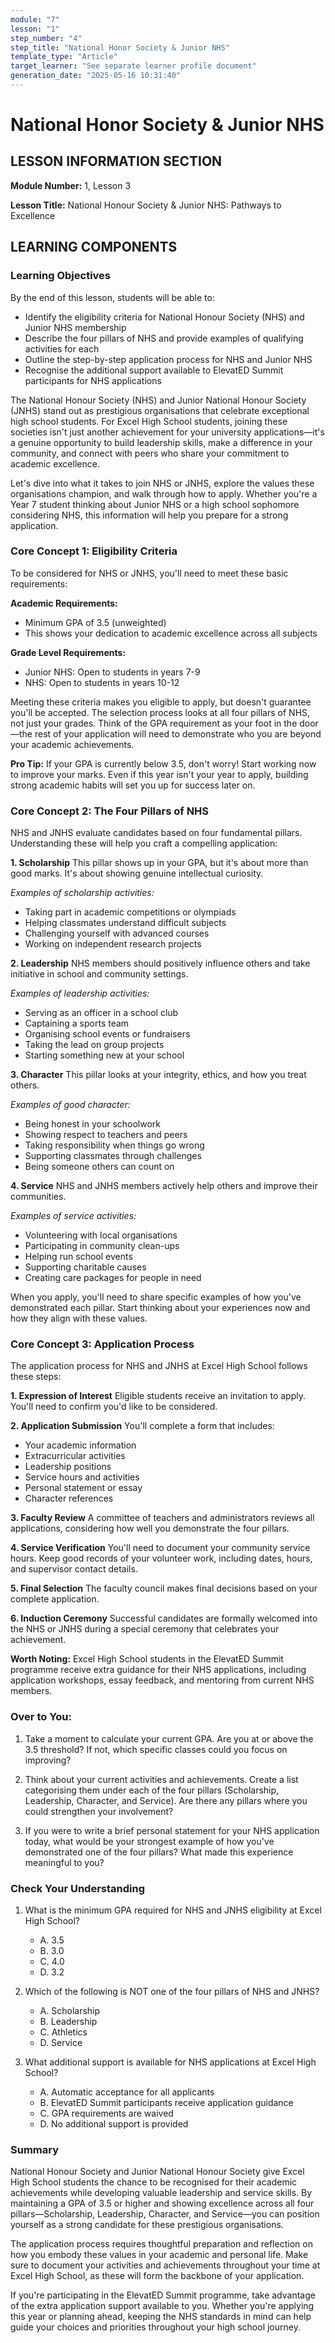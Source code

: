 ```yaml
---
module: "7"
lesson: "1"
step_number: "4"
step_title: "National Honor Society & Junior NHS"
template_type: "Article"
target_learner: "See separate learner profile document"
generation_date: "2025-05-16 10:31:40"
---
```


# National Honor Society & Junior NHS

## LESSON INFORMATION SECTION

**Module Number:** 1, Lesson 3

**Lesson Title:** National Honour Society & Junior NHS: Pathways to Excellence

## LEARNING COMPONENTS

### Learning Objectives

By the end of this lesson, students will be able to:

- Identify the eligibility criteria for National Honour Society (NHS) and Junior NHS membership
- Describe the four pillars of NHS and provide examples of qualifying activities for each
- Outline the step-by-step application process for NHS and Junior NHS
- Recognise the additional support available to ElevatED Summit participants for NHS applications

The National Honour Society (NHS) and Junior National Honour Society (JNHS) stand out as prestigious organisations that celebrate exceptional high school students. For Excel High School students, joining these societies isn't just another achievement for your university applications—it's a genuine opportunity to build leadership skills, make a difference in your community, and connect with peers who share your commitment to academic excellence.

Let's dive into what it takes to join NHS or JNHS, explore the values these organisations champion, and walk through how to apply. Whether you're a Year 7 student thinking about Junior NHS or a high school sophomore considering NHS, this information will help you prepare for a strong application.

### Core Concept 1: Eligibility Criteria

To be considered for NHS or JNHS, you'll need to meet these basic requirements:

**Academic Requirements:**
- Minimum GPA of 3.5 (unweighted)
- This shows your dedication to academic excellence across all subjects

**Grade Level Requirements:**
- Junior NHS: Open to students in years 7-9
- NHS: Open to students in years 10-12

Meeting these criteria makes you eligible to apply, but doesn't guarantee you'll be accepted. The selection process looks at all four pillars of NHS, not just your grades. Think of the GPA requirement as your foot in the door—the rest of your application will need to demonstrate who you are beyond your academic achievements.

**Pro Tip:** If your GPA is currently below 3.5, don't worry! Start working now to improve your marks. Even if this year isn't your year to apply, building strong academic habits will set you up for success later on.

### Core Concept 2: The Four Pillars of NHS

NHS and JNHS evaluate candidates based on four fundamental pillars. Understanding these will help you craft a compelling application:

**1. Scholarship**
This pillar shows up in your GPA, but it's about more than good marks. It's about showing genuine intellectual curiosity.

*Examples of scholarship activities:*
- Taking part in academic competitions or olympiads
- Helping classmates understand difficult subjects
- Challenging yourself with advanced courses
- Working on independent research projects

**2. Leadership**
NHS members should positively influence others and take initiative in school and community settings.

*Examples of leadership activities:*
- Serving as an officer in a school club
- Captaining a sports team
- Organising school events or fundraisers
- Taking the lead on group projects
- Starting something new at your school

**3. Character**
This pillar looks at your integrity, ethics, and how you treat others.

*Examples of good character:*
- Being honest in your schoolwork
- Showing respect to teachers and peers
- Taking responsibility when things go wrong
- Supporting classmates through challenges
- Being someone others can count on

**4. Service**
NHS and JNHS members actively help others and improve their communities.

*Examples of service activities:*
- Volunteering with local organisations
- Participating in community clean-ups
- Helping run school events
- Supporting charitable causes
- Creating care packages for people in need

When you apply, you'll need to share specific examples of how you've demonstrated each pillar. Start thinking about your experiences now and how they align with these values.

### Core Concept 3: Application Process

The application process for NHS and JNHS at Excel High School follows these steps:

**1. Expression of Interest**
Eligible students receive an invitation to apply. You'll need to confirm you'd like to be considered.

**2. Application Submission**
You'll complete a form that includes:
- Your academic information
- Extracurricular activities
- Leadership positions
- Service hours and activities
- Personal statement or essay
- Character references

**3. Faculty Review**
A committee of teachers and administrators reviews all applications, considering how well you demonstrate the four pillars.

**4. Service Verification**
You'll need to document your community service hours. Keep good records of your volunteer work, including dates, hours, and supervisor contact details.

**5. Final Selection**
The faculty council makes final decisions based on your complete application.

**6. Induction Ceremony**
Successful candidates are formally welcomed into the NHS or JNHS during a special ceremony that celebrates your achievement.

**Worth Noting:** Excel High School students in the ElevatED Summit programme receive extra guidance for their NHS applications, including application workshops, essay feedback, and mentoring from current NHS members.

### Over to You:

1. Take a moment to calculate your current GPA. Are you at or above the 3.5 threshold? If not, which specific classes could you focus on improving?

2. Think about your current activities and achievements. Create a list categorising them under each of the four pillars (Scholarship, Leadership, Character, and Service). Are there any pillars where you could strengthen your involvement?

3. If you were to write a brief personal statement for your NHS application today, what would be your strongest example of how you've demonstrated one of the four pillars? What made this experience meaningful to you?

### Check Your Understanding

1. What is the minimum GPA required for NHS and JNHS eligibility at Excel High School?
   - A. 3.5
   - B. 3.0
   - C. 4.0
   - D. 3.2

2. Which of the following is NOT one of the four pillars of NHS and JNHS?
   - A. Scholarship
   - B. Leadership
   - C. Athletics
   - D. Service

3. What additional support is available for NHS applications at Excel High School?
   - A. Automatic acceptance for all applicants
   - B. ElevatED Summit participants receive application guidance
   - C. GPA requirements are waived
   - D. No additional support is provided

### Summary

National Honour Society and Junior National Honour Society give Excel High School students the chance to be recognised for their academic achievements while developing valuable leadership and service skills. By maintaining a GPA of 3.5 or higher and showing excellence across all four pillars—Scholarship, Leadership, Character, and Service—you can position yourself as a strong candidate for these prestigious organisations.

The application process requires thoughtful preparation and reflection on how you embody these values in your academic and personal life. Make sure to document your activities and achievements throughout your time at Excel High School, as these will form the backbone of your application.

If you're participating in the ElevatED Summit programme, take advantage of the extra application support available to you. Whether you're applying this year or planning ahead, keeping the NHS standards in mind can help guide your choices and priorities throughout your high school journey.